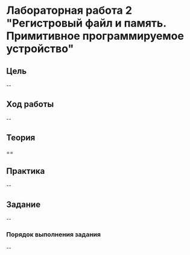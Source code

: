 # Лабораторная работа 2 "Регистровый файл и память. Примитивное программируемое устройство"

## Цель

--

## Ход работы

--

## Теория

==

## Практика

--

## Задание

--

### Порядок выполнения задания

--